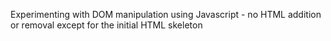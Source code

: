 Experimenting with DOM manipulation using Javascript - no HTML addition or removal
except for the initial HTML skeleton
